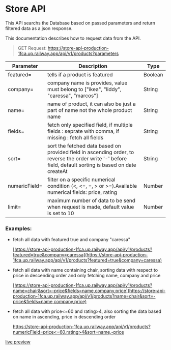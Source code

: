 # Store API

This API searchs the Database based on passed parameters and return filtered data as a json response.

This documentation describes how to request data from the API.

> GET Request: https://store-api-production-1fca.up.railway.app/api/v1/products?parameters

|Parameter|Description| Type|
|---|---|---|
|featured=| tells if a product is featured | Boolean|
|company= |  company name is provides, value must belong to ["ikea", "liddy", "caressa", "marcos"] | String|
|name=|  name of product, it can also be just a part of name not the whole product name| String|
|fields= | fetch only specified field, if multiple fields : seprate with comma, if missing : fetch all fields| String|
|sort=| sort the fetched data based on provided field in ascending order, to reverse the order write '-' before field, default sorting is based on date createAt| String|
|numericField= | filter on a specific numerical condition (<, <=, =, > or >=).Available numerical fields: price, rating | Number|
|limit=| maximum number of data to be send when request is made, default value is set to 10 | Number|

### Examples:

- fetch all data with featured true and company "caressa"

    [https://store-api-production-1fca.up.railway.app/api/v1/products?featured=true&company=caressa](https://store-api-production-1fca.up.railway.app/api/v1/products?featured=true&company=caressa)

- fetch all data with name containing chair, sorting data with respect to price in descending order and only fetching name, company and price

    [https://store-api-production-1fca.up.railway.app/api/v1/products?name=chair&sort=-price&fields=name,company,price](https://store-api-production-1fca.up.railway.app/api/v1/products?name=chair&sort=-price&fields=name,company,price)

- fetch all data with price<=60 and rating>4, also sorting the data based on name in ascending, price in descending order

    [https://store-api-production-1fca.up.railway.app/api/v1/products?numericField=price<=60,rating>4&sort=name,-price](https://store-api-production-1fca.up.railway.app/api/v1/products?numericField=price<=60,rating>4&sort=name,-price)



[live preview](https://store-api-production-1fca.up.railway.app/)